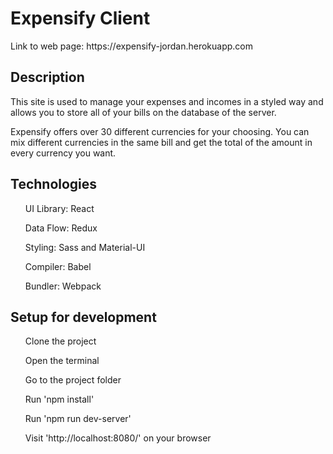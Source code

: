 <h1>Expensify Client</h1>

<p>Link to web page: https://expensify-jordan.herokuapp.com<p>

<h2>Description</h2>
    <p>This site is used to manage your expenses and incomes in a styled way and allows you to store all of your bills on the
    database of the server.</p>
    <p>Expensify offers over 30 different currencies for your choosing. You can mix different currencies in the same bill and
    get the total of the amount in every currency you want.</p>

<h2>Technologies</h2>
    <ul>UI Library: React</ul>
    <ul>Data Flow: Redux</ul>
    <ul>Styling: Sass and Material-UI</ul>
    <ul>Compiler: Babel</ul>
    <ul>Bundler: Webpack</ul>

<h2>Setup for development</h2>
    <ul>Clone the project</ul>
    <ul>Open the terminal</ul>
    <ul>Go to the project folder</ul>
    <ul>Run 'npm install'</ul>
    <ul>Run 'npm run dev-server'</ul>
    <ul>Visit 'http://localhost:8080/' on your browser</ul>